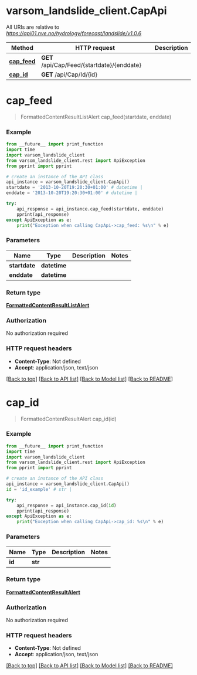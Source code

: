 # varsom_landslide_client.CapApi

All URIs are relative to *https://api01.nve.no/hydrology/forecast/landslide/v1.0.6*

Method | HTTP request | Description
------------- | ------------- | -------------
[**cap_feed**](CapApi.md#cap_feed) | **GET** /api/Cap/Feed/{startdate}/{enddate} | 
[**cap_id**](CapApi.md#cap_id) | **GET** /api/Cap/Id/{id} | 

# **cap_feed**
> FormattedContentResultListAlert cap_feed(startdate, enddate)



### Example
```python
from __future__ import print_function
import time
import varsom_landslide_client
from varsom_landslide_client.rest import ApiException
from pprint import pprint

# create an instance of the API class
api_instance = varsom_landslide_client.CapApi()
startdate = '2013-10-20T19:20:30+01:00' # datetime | 
enddate = '2013-10-20T19:20:30+01:00' # datetime | 

try:
    api_response = api_instance.cap_feed(startdate, enddate)
    pprint(api_response)
except ApiException as e:
    print("Exception when calling CapApi->cap_feed: %s\n" % e)
```

### Parameters

Name | Type | Description  | Notes
------------- | ------------- | ------------- | -------------
 **startdate** | **datetime**|  | 
 **enddate** | **datetime**|  | 

### Return type

[**FormattedContentResultListAlert**](FormattedContentResultListAlert.md)

### Authorization

No authorization required

### HTTP request headers

 - **Content-Type**: Not defined
 - **Accept**: application/json, text/json

[[Back to top]](#) [[Back to API list]](../README.md#documentation-for-api-endpoints) [[Back to Model list]](../README.md#documentation-for-models) [[Back to README]](../README.md)

# **cap_id**
> FormattedContentResultAlert cap_id(id)



### Example
```python
from __future__ import print_function
import time
import varsom_landslide_client
from varsom_landslide_client.rest import ApiException
from pprint import pprint

# create an instance of the API class
api_instance = varsom_landslide_client.CapApi()
id = 'id_example' # str | 

try:
    api_response = api_instance.cap_id(id)
    pprint(api_response)
except ApiException as e:
    print("Exception when calling CapApi->cap_id: %s\n" % e)
```

### Parameters

Name | Type | Description  | Notes
------------- | ------------- | ------------- | -------------
 **id** | **str**|  | 

### Return type

[**FormattedContentResultAlert**](FormattedContentResultAlert.md)

### Authorization

No authorization required

### HTTP request headers

 - **Content-Type**: Not defined
 - **Accept**: application/json, text/json

[[Back to top]](#) [[Back to API list]](../README.md#documentation-for-api-endpoints) [[Back to Model list]](../README.md#documentation-for-models) [[Back to README]](../README.md)

